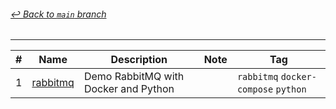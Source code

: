 ###### [_↩ Back to `main` branch_](https://github.com/cuongpiger/cloud)

<hr>

|#|Name|Description|Note|Tag|
|---|---|---|---|---|
|1|[rabbitmq](./rabbitmq/README.md)|Demo RabbitMQ with Docker and Python||`rabbitmq` `docker-compose` `python`|